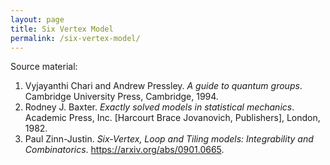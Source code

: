 ```yaml
---
layout: page
title: Six Vertex Model
permalink: /six-vertex-model/
---
```


Source material:

1. Vyjayanthi Chari and Andrew Pressley. _A guide to quantum groups_. Cambridge University Press, Cambridge, 1994.
1. Rodney J. Baxter. _Exactly solved models in statistical mechanics_. Academic Press, Inc. [Harcourt Brace Jovanovich, Publishers], London, 1982.
1. Paul Zinn-Justin. _Six-Vertex, Loop and Tiling models: Integrability and Combinatorics_. <https://arxiv.org/abs/0901.0665>.
